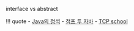 
interface vs abstract

!!! quote
    - [Java의 정석](https://github.com/castello/javajungsuk_basic/tree/master)
    - [점프 투 자바](https://wikidocs.net/book/31)
    - [TCP school](http://www.tcpschool.com/java/intro)